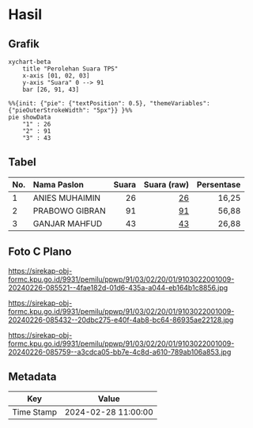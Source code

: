 # Hasil

## Grafik

```mermaid
xychart-beta
    title "Perolehan Suara TPS"
    x-axis [01, 02, 03]
    y-axis "Suara" 0 --> 91
    bar [26, 91, 43]
```

```mermaid
%%{init: {"pie": {"textPosition": 0.5}, "themeVariables": {"pieOuterStrokeWidth": "5px"}} }%%
pie showData
    "1" : 26
    "2" : 91
    "3" : 43
```

## Tabel

| No. | Nama Paslon    | Suara | Suara (raw) | Persentase |
|:--- |:-------------- | -----:| -----------:| ----------:|
| 1   | ANIES MUHAIMIN | 26    | [26][p-1]   | 16,25      |
| 2   | PRABOWO GIBRAN | 91    | [91][p-2]   | 56,88      |
| 3   | GANJAR MAHFUD  | 43    | [43][p-3]   | 26,88      |


[p-1]: https://github.com/gigit-pemilu/pemilu-2024-91-papua/blob/main/pilpres/hitung-suara/sub/91-papua/sub/03-jayapura/sub/02-sentani-timur/sub/2001-nolokla/sub/009-tps/sub/paslon-1.txt
[p-2]: https://github.com/gigit-pemilu/pemilu-2024-91-papua/blob/main/pilpres/hitung-suara/sub/91-papua/sub/03-jayapura/sub/02-sentani-timur/sub/2001-nolokla/sub/009-tps/sub/paslon-2.txt
[p-3]: https://github.com/gigit-pemilu/pemilu-2024-91-papua/blob/main/pilpres/hitung-suara/sub/91-papua/sub/03-jayapura/sub/02-sentani-timur/sub/2001-nolokla/sub/009-tps/sub/paslon-3.txt

## Foto C Plano

https://sirekap-obj-formc.kpu.go.id/9931/pemilu/ppwp/91/03/02/20/01/9103022001009-20240226-085521--4fae182d-01d6-435a-a044-eb164b1c8856.jpg

https://sirekap-obj-formc.kpu.go.id/9931/pemilu/ppwp/91/03/02/20/01/9103022001009-20240226-085432--20dbc275-e40f-4ab8-bc64-86935ae22128.jpg

https://sirekap-obj-formc.kpu.go.id/9931/pemilu/ppwp/91/03/02/20/01/9103022001009-20240226-085759--a3cdca05-bb7e-4c8d-a610-789ab106a853.jpg


## Metadata

| Key        | Value               |
| ---------- | ------------------- |
| Time Stamp | 2024-02-28 11:00:00 |



